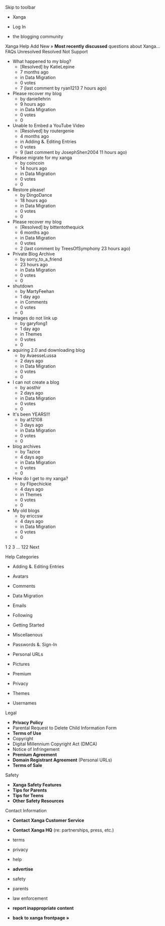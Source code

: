 Skip to toolbar

*   Xanga

*   Log In

*   the blogging community

Xanga Help Add New » **Most recently discussed** questions about Xanga… FAQs Unresolved Resolved Not Support

*   What happened to my blog?
    *   \[Resolved\] by KatieLepine
    *   7 months ago
    *   in Data Migration
    *   0 votes
    *   7 (last comment by ryan1213 7 hours ago)
*   Please recover my blog
    *   by daniellehrin
    *   9 hours ago
    *   in Data Migration
    *   0 votes
    *   0
*   Unable to Embed a YouTube Video
    *   \[Resolved\] by routergenie
    *   4 months ago
    *   in Adding &. Editing Entries
    *   0 votes
    *   9 (last comment by JosephShen2004 11 hours ago)
*   Please migrate for my xanga
    *   by coincoin
    *   14 hours ago
    *   in Data Migration
    *   0 votes
    *   0
*   Restore please!
    *   by DingoDance
    *   18 hours ago
    *   in Data Migration
    *   0 votes
    *   0
*   Please recover my blog
    *   \[Resolved\] by bittentothequick
    *   6 months ago
    *   in Data Migration
    *   0 votes
    *   2 (last comment by TreesOfSymphony 23 hours ago)
*   Private Blog Archive
    *   by sorry\_to\_a\_friend
    *   23 hours ago
    *   in Data Migration
    *   0 votes
    *   0
*   shutdown
    *   by MartyFeehan
    *   1 day ago
    *   in Comments
    *   0 votes
    *   0
*   Images do not link up
    *   by garyfong1
    *   1 day ago
    *   in Themes
    *   0 votes
    *   0
*   aquiring 2.0 and downloading blog
    *   by AvaesseLussa
    *   2 days ago
    *   in Data Migration
    *   0 votes
    *   0
*   I can not create a blog
    *   by aosthir
    *   2 days ago
    *   in Data Migration
    *   0 votes
    *   0
*   It's been YEARS!!!
    *   by at12108
    *   3 days ago
    *   in Data Migration
    *   0 votes
    *   0
*   blog archives
    *   by Tazice
    *   4 days ago
    *   in Data Migration
    *   0 votes
    *   0
*   How do I get to my xanga?
    *   by Flipechickie
    *   4 days ago
    *   in Themes
    *   0 votes
    *   0
*   My old blogs
    *   by ericcsw
    *   4 days ago
    *   in Data Migration
    *   0 votes
    *   0

1 2 3 ... 122 Next

Help Categories

*   Adding &. Editing Entries
*   Avatars
*   Comments
*   Data Migration
*   Emails
*   Following
*   Getting Started
*   Miscellaenous

*   Passwords &. Sign-In
*   Personal URLs
*   Pictures
*   Premium
*   Privacy
*   Themes
*   Usernames

Legal

*   **Privacy Policy**
*   Parental Request to Delete Child Information Form
*   **Terms of Use**
*   Copyright
*   Digital Millennium Copyright Act (DMCA)
*   Notice of Infringement
*   **Premium Agreement**
*   **Domain Registrant Agreement** (Personal URLs)
*   **Terms of Sale**

Safety

*   **Xanga Safety Features**
*   **Tips for Parents**
*   **Tips for Teens**
*   **Other Safety Resources**

Contact Information

*   **Contact Xanga Customer Service**
*   **Contact Xanga HQ** (re: partnerships, press, etc.)

*   terms
*   privacy
*   help
*   **advertise**

*   safety
*   parents
*   law enforcement
*   **report inappropriate content**

*   **back to xanga frontpage »**